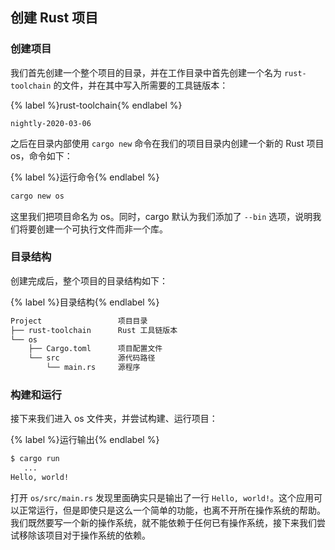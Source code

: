 ## 创建 Rust 项目

### 创建项目
我们首先创建一个整个项目的目录，并在工作目录中首先创建一个名为 `rust-toolchain` 的文件，并在其中写入所需要的工具链版本：

{% label %}rust-toolchain{% endlabel %}
```
nightly-2020-03-06
```

之后在目录内部使用 `cargo new` 命令在我们的项目目录内创建一个新的 Rust 项目 os，命令如下：

{% label %}运行命令{% endlabel %}
```bash
cargo new os
```

这里我们把项目命名为 os。同时，cargo 默认为我们添加了 `--bin` 选项，说明我们将要创建一个可执行文件而非一个库。

### 目录结构

创建完成后，整个项目的目录结构如下：

{% label %}目录结构{% endlabel %}
```bash
Project                 项目目录
├── rust-toolchain      Rust 工具链版本
└── os
    ├── Cargo.toml      项目配置文件
    └── src             源代码路径
        └── main.rs     源程序
```

### 构建和运行

接下来我们进入 os 文件夹，并尝试构建、运行项目：

{% label %}运行输出{% endlabel %}
```bash
$ cargo run
   ...
Hello, world!
```

打开 `os/src/main.rs` 发现里面确实只是输出了一行 `Hello, world!`。这个应用可以正常运行，但是即使只是这么一个简单的功能，也离不开所在操作系统的帮助。我们既然要写一个新的操作系统，就不能依赖于任何已有操作系统，接下来我们尝试移除该项目对于操作系统的依赖。